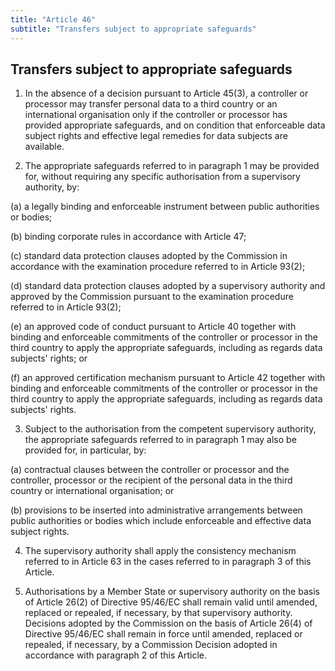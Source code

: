 ```yaml
---
title: "Article 46"
subtitle: "Transfers subject to appropriate safeguards"
---
```

## Transfers subject to appropriate safeguards

1. In the absence of a decision pursuant to Article 45(3), a controller or processor may transfer personal data to a third country or an international organisation only if the controller or processor has provided appropriate safeguards, and on condition that enforceable data subject rights and effective legal remedies for data subjects are available.

2. The appropriate safeguards referred to in paragraph 1 may be provided for, without requiring any specific authorisation from a supervisory authority, by:

(a) a legally binding and enforceable instrument between public authorities or bodies;

(b) binding corporate rules in accordance with Article 47;

(c) standard data protection clauses adopted by the Commission in accordance with the examination procedure referred to in Article 93(2);

(d) standard data protection clauses adopted by a supervisory authority and approved by the Commission pursuant to the examination procedure referred to in Article 93(2);

(e) an approved code of conduct pursuant to Article 40 together with binding and enforceable commitments of the controller or processor in the third country to apply the appropriate safeguards, including as regards data subjects' rights; or

(f) an approved certification mechanism pursuant to Article 42 together with binding and enforceable commitments of the controller or processor in the third country to apply the appropriate safeguards, including as regards data subjects' rights.

3. Subject to the authorisation from the competent supervisory authority, the appropriate safeguards referred to in paragraph 1 may also be provided for, in particular, by:

(a) contractual clauses between the controller or processor and the controller, processor or the recipient of the personal data in the third country or international organisation; or

(b) provisions to be inserted into administrative arrangements between public authorities or bodies which include enforceable and effective data subject rights.

4. The supervisory authority shall apply the consistency mechanism referred to in Article 63 in the cases referred to in paragraph 3 of this Article.

5. Authorisations by a Member State or supervisory authority on the basis of Article 26(2) of Directive 95/46/EC shall remain valid until amended, replaced or repealed, if necessary, by that supervisory authority. Decisions adopted by the Commission on the basis of Article 26(4) of Directive 95/46/EC shall remain in force until amended, replaced or repealed, if necessary, by a Commission Decision adopted in accordance with paragraph 2 of this Article.
